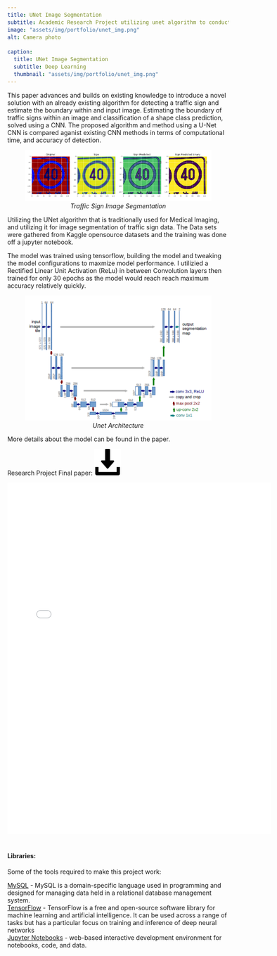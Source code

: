 ```yaml
---
title: UNet Image Segmentation
subtitle: Academic Research Project utilizing unet algorithm to conduct image segmentation aganist traffic light data
image: "assets/img/portfolio/unet_img.png"
alt: Camera photo

caption:
  title: UNet Image Segmentation
  subtitle: Deep Learning
  thumbnail: "assets/img/portfolio/unet_img.png"
---
```


<style> 
.noPadding { 
  margin: 0px !important;
  border: 0px solid brown; 
} 
</style> 

This paper advances and builds on existing knowledge to introduce a novel solution with an already existing algorithm for detecting a traffic sign and estimate the boundary within and input image. Estimating the boundary of traffic signs within an image and classification of a shape class prediction, solved using a CNN. The proposed algorithm and method using a U-Net CNN is compared aganist existing CNN methods in terms of computational time, and accuracy of detection.

<figure style="text-align: center">
<img src="assets/img/portfolio/unet_result.png" alt="Traffic Sign Image Segmentation" width="600" class="noPadding">
<figcaption style="text-align: center">
    <em> Traffic Sign Image Segmentation</em>
  </figcaption>
</figure>


Utilizing the UNet algorithm that is traditionally used for Medical Imaging, and utilizing it for image segmentation of traffic sign data. The Data sets were gathered from Kaggle opensource datasets and the training was done off a jupyter notebook.

The model was trained using tensorflow, building the model and tweaking the model configurations to maxmize model performance. I utilizied a Rectified Linear Unit Activation (ReLu) in between Convolution layers then trained for only 30 epochs as the model would reach reach maximum accuracy relatively quickly. 

<figure style="text-align: center">
<img src="assets/img/portfolio/unet_architecture.png" alt="UNet Model Architecture" width="600" class="noPadding">
<figcaption style="text-align: center">
    <em> Unet Architecture </em>
  </figcaption>
</figure>


More details about the model can be found in the paper.


Research Project Final paper: 
<a href="assets/resu/EE8204_Final_Report.pdf" download="">
  <img src="assets/img/download_icon.png" style="width:60px; height:60px;">
</a>

<embed src="assets/resu/EE8204_Final_Report.pdf" type="application/pdf" class="col-lg-12" width="600" height="800" />
        
<br />
<br />
<h4>Libraries:</h4>
Some of the tools required to make this project work: 
<br>

<a href="https://www.mysql.com/">MySQL</a> - MySQL is a domain-specific language used in programming and designed for managing data held in a relational database management system. <br>
<a href="https://www.tensorflow.org/">TensorFlow</a> - TensorFlow is a free and open-source software library for machine learning and artificial intelligence. It can be used across a range of tasks but has a particular focus on training and inference of deep neural networks <br>
<a href="https://jupyter.org/">Jupyter Notebooks</a> - web-based interactive development environment for notebooks, code, and data.<br>
